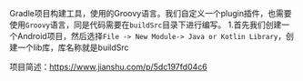 Gradle项目构建工具，使用的Groovy语言。我们自定义一个plugin插件，也需要使用`Groovy`语言，同是代码需要在`buildSrc`目录下进行编写。
1.首先我们创建一个Android项目，然后选择`File -> New Module-> Java or Kotlin Library`，创建一个lib库，库名称就是buildSrc

项目简述：https://www.jianshu.com/p/5dc197fd04c6
